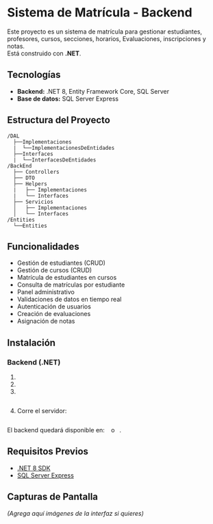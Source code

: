 # Sistema de Matrícula - Backend

Este proyecto es un sistema de matrícula para gestionar estudiantes, profesores, cursos, secciones, horarios, Evaluaciones, inscripciones y notas.  
Está construido con **.NET**.

## Tecnologías

- **Backend:** .NET 8, Entity Framework Core, SQL Server
- **Base de datos:** SQL Server Express

## Estructura del Proyecto

```
/DAL
  ├──Implementaciones
  |  └──ImplementacionesDeEntidades
  ├──Interfaces
  |  └──InterfacesDeEntidades
/BackEnd
  ├── Controllers
  ├── DTO
  ├── Helpers
  |   ├── Implementaciones
  |   └── Interfaces
  ├── Servicios
  │   ├── Implementaciones
  │   └── Interfaces
/Entities
  └──Entities
```

## Funcionalidades

- Gestión de estudiantes (CRUD)
- Gestión de cursos (CRUD)
- Matrícula de estudiantes en cursos
- Consulta de matrículas por estudiante
- Panel administrativo
- Validaciones de datos en tiempo real
- Autenticación de usuarios
- Creación de evaluaciones
- Asignación de notas

## Instalación

### Backend (.NET)

1.  
2. 
3. 

```bash

```

4. Corre el servidor:

```bash

```

El backend quedará disponible en: ` ` o ` `.


## Requisitos Previos

- [.NET 8 SDK](https://dotnet.microsoft.com/en-us/download)
- [SQL Server Express](https://www.microsoft.com/en-us/sql-server/sql-server-downloads)

## Capturas de Pantalla

*(Agrega aquí imágenes de la interfaz si quieres)*

